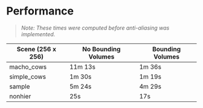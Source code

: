 # Performance

> _Note: These times were computed before anti-aliasing was implemented._

| Scene (256 x 256) | No Bounding Volumes | Bounding Volumes |
| ----------------- | ------------------- | ---------------- |
| macho_cows        | 11m 13s             | 1m 36s           |
| simple_cows       | 1m 30s              | 1m 19s           |
| sample            | 5m 24s              | 4m 29s           |
| nonhier           | 25s                 | 17s              |
